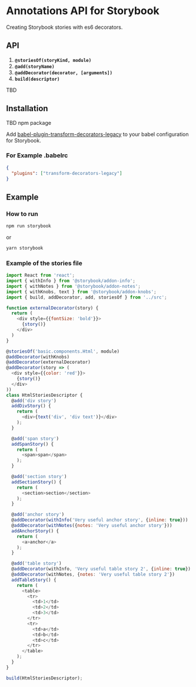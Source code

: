 # Annotations API for Storybook #

Creating Storybook stories with es6 decorators.

## API ##

1. **`@storiesOf(storyKind, module)`**
2. **`@add(storyName)`**
3. **`@addDecorator(decorator, [arguments])`**
4. **`build(descriptor)`**

TBD

## Installation ##

TBD npm package

Add [babel-plugin-transform-decorators-legacy](https://github.com/loganfsmyth/babel-plugin-transform-decorators-legacy) to your babel configuration for Storybook.

### For Example .babelrc ###

```json
{
  "plugins": ["transform-decorators-legacy"]
}
```

## Example ##

### How to run ###

```sh
npm run storybook
```

or 

```sh
yarn storybook
```

### Example of the stories file ###

```js
import React from 'react';
import { withInfo } from '@storybook/addon-info';
import { withNotes } from '@storybook/addon-notes';
import { withKnobs, text } from '@storybook/addon-knobs';
import { build, addDecorator, add, storiesOf } from '../src';

function externalDecorator(story) {
  return (
    <div style={{fontSize: 'bold'}}>
      {story()}
    </div>
  )
}

@storiesOf('basic.components.Html', module)
@addDecorator(withKnobs)
@addDecorator(externalDecorator)
@addDecorator(story => (
  <div style={{color: 'red'}}>
    {story()}
  </div>
))
class HtmlStoriesDescriptor {
  @add('div story')
  addDivStory() {
    return (
      <div>{text('div', 'div text')}</div>
    );
  }

  @add('span story')
  addSpanStory() {
    return (
      <span>span</span>
    );
  }

  @add('section story')
  addSectionStory() {
    return (
      <section>section</section>
    );
  }

  @add('anchor story')
  @addDecorator(withInfo('Very useful anchor story', {inline: true}))
  @addDecorator(withNotes({notes: 'Very useful anchor story'}))
  addAnchorStory() {
    return (
      <a>anchor</a>
    );
  }

  @add('table story')
  @addDecorator(withInfo, 'Very useful table story 2', {inline: true})
  @addDecorator(withNotes, {notes: 'Very useful table story 2'})
  addTableStory() {
    return (
      <table>
        <tr>
          <td>1</td>
          <td>2</td>
          <td>3</td>
        </tr>
        <tr>
          <td>a</td>
          <td>b</td>
          <td>c</td>
        </tr>
      </table>
    );
  }
}

build(HtmlStoriesDescriptor);
```
